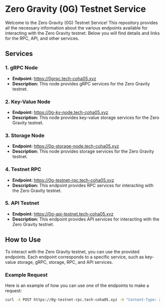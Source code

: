 # Zero Gravity (0G) Testnet Service

Welcome to the Zero Gravity (0G) Testnet Service! This repository provides all the necessary information about the various endpoints available for interacting with the Zero Gravity testnet. Below you will find details and links for the RPC, API, and other services.

## Services

### 1. gRPC Node
- **Endpoint:** https://0grpc.tech-coha05.xyz
- **Description:** This node provides gRPC services for the Zero Gravity testnet.

### 2. Key-Value Node
- **Endpoint:** https://0g-kv-node.tech-coha05.xyz
- **Description:** This node provides key-value storage services for the Zero Gravity testnet.
  
### 3. Storage Node
- **Endpoint:** https://0g-storage-node.tech-coha05.xyz
- **Description:** This node provides storage services for the Zero Gravity testnet.

### 4. Testnet RPC
- **Endpoint:** https://0g-testnet-rpc.tech-coha05.xyz
- **Description:** This endpoint provides RPC services for interacting with the Zero Gravity testnet.

### 5. API Testnet
- **Endpoint:** https://0g-api-testnet.tech-coha05.xyz
- **Description:** This endpoint provides API services for interacting with the Zero Gravity testnet.

## How to Use

To interact with the Zero Gravity testnet, you can use the provided endpoints. Each endpoint corresponds to a specific service, such as key-value storage, gRPC, storage, RPC, and API services.

### Example Request
Here is an example of how you can use one of the endpoints to make a request:
```bash
curl -X POST https://0g-testnet-rpc.tech-coha05.xyz -H "Content-Type: application/json" -d '{"jsonrpc":"2.0","method":"eth_blockNumber","params":[],"id":1}'
